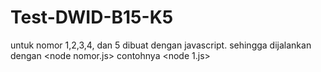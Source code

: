 # Test-DWID-B15-K5
untuk nomor 1,2,3,4, dan 5 dibuat dengan javascript. sehingga dijalankan dengan &lt;node nomor.js> contohnya &lt;node 1.js>
